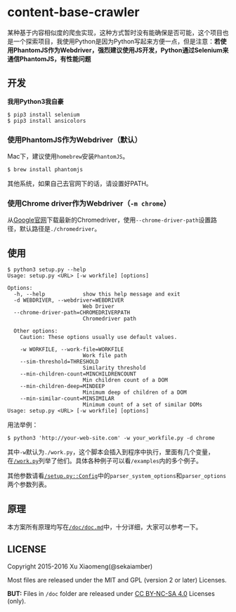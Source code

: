 # content-base-crawler
某种基于内容相似度的爬虫实现，这种方式暂时没有能确保是否可能，这个项目也是一个探索项目，我使用Python是因为Python写起来方便一点，但是注意：**若使用PhantomJS作为Webdriver，强烈建议使用JS开发，Python通过Selenium来通信PhantomJS，有性能问题**

## 开发

**我用Python3我自豪**

```shell
$ pip3 install selenium
$ pip3 install ansicolors
```

### 使用PhantomJS作为Webdriver（默认）

Mac下，建议使用`homebrew`安装`PhantomJS`。

```shell
$ brew install phantomjs
```

其他系统，如果自己去官网下的话，请设置好PATH。

### 使用Chrome driver作为Webdriver（`-m chrome`）

从[Google官网](https://sites.google.com/a/chromium.org/chromedriver/downloads)下载最新的Chromedriver，使用`--chrome-driver-path`设置路径，默认路径是`./chromedriver`。

## 使用

```shell
$ python3 setup.py --help
Usage: setup.py <URL> [-w workfile] [options]

Options:
  -h, --help            show this help message and exit
  -d WEBDRIVER, --webdriver=WEBDRIVER
                        Web Driver
  --chrome-driver-path=CHROMEDRIVERPATH
                        Chromedriver path

  Other options:
    Caution: These options usually use default values.

    -w WORKFILE, --work-file=WORKFILE
                        Work file path
    --sim-threshold=THRESHOLD
                        Similarity threshold
    --min-children-count=MINCHILDRENCOUNT
                        Min children count of a DOM
    --min-children-deep=MINDEEP
                        Minimum deep of children of a DOM
    --min-similar-count=MINSIMILAR
                        Minimum count of a set of similar DOMs
Usage: setup.py <URL> [-w workfile] [options]
```

用法举例：

```shell
$ python3 'http://your-web-site.com' -w your_workfile.py -d chrome
```

其中`-w`默认为`./work.py`，这个脚本会插入到程序中执行，里面有几个变量，在[`/work.py`](https://github.com/sekaiamber/content-base-crawler/blob/master/work.py)列举了他们。具体各种例子可以看`/examples`内的多个例子。

其他参数请看[`/setup.py::Config`](https://github.com/sekaiamber/content-base-crawler/blob/master/setup.py#L21)中的`parser_system_options`和`parser_options`两个参数列表。

## 原理

本方案所有原理均写在[`/doc/doc.md`](https://github.com/sekaiamber/content-base-crawler/blob/master/doc/doc.md)中，十分详细，大家可以参考一下。

## LICENSE

Copyright 2015-2016 Xu Xiaomeng(@sekaiamber)

Most files are released under the MIT and GPL (version 2 or later) Licenses.

**BUT:** Files in `/doc` folder are released under [CC BY-NC-SA 4.0](https://creativecommons.org/licenses/by-nc-sa/4.0/) Licenses (only).
